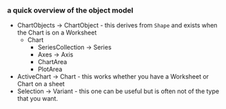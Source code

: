 ### a quick overview of the object model

- ChartObjects -> ChartObject - this derives from `Shape` and exists when the Chart is on a Worksheet
  - Chart
    - SeriesCollection -> Series
    - Axes -> Axis
    - ChartArea
    - PlotArea
- ActiveChart -> Chart - this works whether you have a Worksheet or Chart on a sheet
- Selection -> Variant - this one can be useful but is often not of the type that you want.

